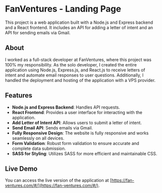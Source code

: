 # FanVentures - Landing Page

This project is a web application built with a Node.js and Express backend and a React frontend. It includes an API for adding a letter of intent and an API for sending emails via Gmail.

## About

I worked as a full-stack developer at FanVentures, where this project was 100% my responsibility. As the solo developer, I created the entire application using Node.js, Express.js, and React.js to receive letters of intent and automate email responses to user questions. Additionally, I handled the deployment and hosting of the application with a VPS provider.

## Features

- **Node.js and Express Backend**: Handles API requests.
- **React Frontend**: Provides a user interface for interacting with the application.
- **Add Letter of Intent API**: Allows users to submit a letter of intent.
- **Send Email API**: Sends emails via Gmail.
- **Fully Responsive Design**: The website is fully responsive and works seamlessly on all devices.
- **Form Validation**: Robust form validation to ensure accurate and complete data submission.
- **SASS for Styling**: Utilizes SASS for more efficient and maintainable CSS.

## Live Demo

You can access the live version of the application at [https://fan-ventures.com/#/](https://fan-ventures.com/#/).
